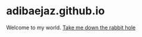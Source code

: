 # adibaejaz.github.io
Welcome to my world.
[Take me down the rabbit hole](https://adibaejaz.github.io)
